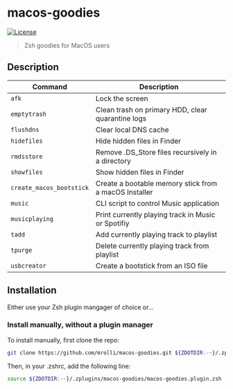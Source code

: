 # macos-goodies

[![License](https://img.shields.io/badge/license-MIT-007EC7)](/LICENSE)

> Zsh goodies for MacOS users

## Description

| Command                  | Description                                           |
| ------------------------ | ----------------------------------------------------- |
| `afk`                    | Lock the screen                                       |
| `emptytrash`             | Clean trash on primary HDD, clear quarantine logs     |
| `flushdns`               | Clear local DNS cache                                 |
| `hidefiles`              | Hide hidden files in Finder                           |
| `rmdsstore`              | Remove .DS_Store files recursively in a directory     |
| `showfiles`              | Show hidden files in Finder                           |
| `create_macos_bootstick` | Create a bootable memory stick from a macOS Installer |
| `music`                  | CLI script to control Music application               |
| `musicplaying`           | Print currently playing track in Music or Spotifiy    |
| `tadd`                   | Add currently playing track to playlist               |
| `tpurge`                 | Delete currently playing track from playlist          |
| `usbcreator`             | Create a bootstick from an ISO file                   |

## Installation

Either use your Zsh plugin mangager of choice or...

### Install manually, without a plugin manager

To install manually, first clone the repo:

```zsh
git clone https://github.com/mrolli/macos-goodies.git ${ZDOTDIR:-~}/.zplugins/macos-goodies
```

Then, in your .zshrc, add the following line:

```zsh
source ${ZDOTDIR:-~}/.zplugins/macos-goodies/macos-goodies.plugin.zsh
```

